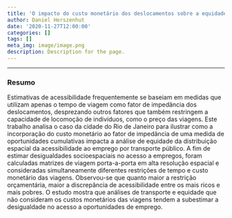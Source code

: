 ```yaml
---
title: 'O impacto do custo monetário dos deslocamentos sobre a equidade da acessibilidade ao emprego por transporte público no Rio de Janeiro'
author: Daniel Herszenhut
date: '2020-11-27T12:00:00'
categories: []
tags: []
meta_img: image/image.png
description: Description for the page.
---
```


<div class="mx-0 mx-md-4"> <hr> </div>

### Resumo

Estimativas de acessibilidade frequentemente se baseiam em medidas que utilizam apenas o tempo de viagem como fator de impedância dos deslocamentos, desprezando outros fatores que também restringem a capacidade de locomoção de indivíduos, como o preço das viagens. Este trabalho analisa o caso da cidade do Rio de Janeiro para ilustrar como a incorporação do custo monetário ao fator de impedância de uma medida de oportunidades cumulativas impacta a análise de equidade da distribuição espacial da acessibilidade ao emprego por transporte público. A fim de estimar desigualdades socioespaciais no acesso a empregos, foram calculadas matrizes de viagem porta-a-porta em alta resolução espacial e consideradas simultaneamente diferentes restrições de tempo e custo monetário das viagens. Observou-se que quanto maior a restrição orçamentária, maior a discrepância de acessibilidade entre os mais ricos e mais pobres. O estudo mostra que análises de transporte e equidade que não consideram os custos monetários das viagens tendem a subestimar a desigualdade no acesso a oportunidades de emprego.  
